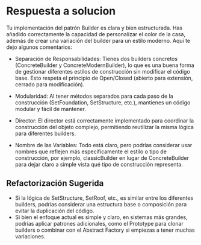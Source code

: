 # Respuesta a solucion

Tu implementación del patrón Builder es clara y bien estructurada. Has añadido correctamente la capacidad de personalizar el color de la casa, además de crear una variación del builder para un estilo moderno. Aquí te dejo algunos comentarios:

- Separación de Responsabilidades: Tienes dos builders concretos (ConcreteBuilder y ConcreteModernBuilder), lo que es una buena forma de gestionar diferentes estilos de construcción sin modificar el código base. Esto respeta el principio de Open/Closed (abierto para extensión, cerrado para modificación).

- Modularidad: Al tener métodos separados para cada paso de la construcción (SetFoundation, SetStructure, etc.), mantienes un código modular y fácil de mantener.

- Director: El director está correctamente implementado para coordinar la construcción del objeto complejo, permitiendo reutilizar la misma lógica para diferentes builders.

- Nombre de las Variables: Todo está claro, pero podrías considerar usar nombres que reflejen más específicamente el estilo o tipo de construcción, por ejemplo, classicBuilder en lugar de ConcreteBuilder para dejar claro a simple vista qué tipo de construcción representa.

## Refactorización Sugerida

- Si la lógica de SetStructure, SetRoof, etc., es similar entre los diferentes builders, podrías considerar una estructura base o composición para evitar la duplicación del código.
- Si bien el enfoque actual es simple y claro, en sistemas más grandes, podrías aplicar patrones adicionales, como el Prototype para clonar builders o combinar con el Abstract Factory si empiezas a tener muchas variaciones.
